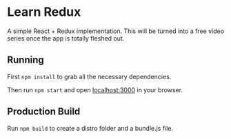 # Learn Redux

A simple React + Redux implementation. This will be turned into a free video series once the app is totally fleshed out.

## Running

First `npm install` to grab all the necessary dependencies. 

Then run `npm start` and open <localhost:3000> in your browser.

## Production Build

Run `npm build` to create a distro folder and a bundle.js file.
